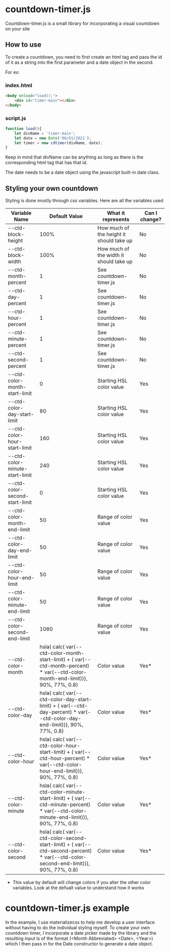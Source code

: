 # countdown-timer.js
Countdown-timer.js is a small library for incorporating a visual countdown on your site

## How to use

To create a countdown, you need to first create an html tag and pass the id of it as a string into the first parameter and a date object in the second.

For ex:


### index.html
```html
<body onload="load();">
    <div id="timer-main"></div>
</body>
```

### script.js
```javascript
function load(){
    let divName = 'timer-main';
    let date = new Date('06/01/2021');
    let timer = new cdtimer(divName, date);
}
```
Keep in mind that divName can be anything as long as there is the corresponding html tag that has that id. 

The date needs to be a date object using the javascript built-in date class.

## Styling your own countdown

Styling is done mostly through css variables.
Here are all the variables used

|Variable Name | Default Value | What it represents | Can I change? |
|---|---|---|---| 
| --ctd-block-height  |  100% | How much of the height it should take up |  No |
| --ctd-block-width  |  100% | How much of the width it should take up |  No |
| --ctd-month-percent |  1 | See countdown-timer.js |  No |
| --ctd-day-percent |  1 | See countdown-timer.js |  No |
| --ctd-hour-percent |  1 | See countdown-timer.js |  No |
| --ctd-minute-percent |  1 | See countdown-timer.js |  No |
| --ctd-second-percent |  1 | See countdown-timer.js |  No |
| --ctd-color-month-start-limit |  0 | Starting HSL color value | Yes |
| --ctd-color-day-start-limit |  80 | Starting HSL color value | Yes |
| --ctd-color-hour-start-limit |  160 | Starting HSL color value | Yes |
| --ctd-color-minute-start-limit |  240 | Starting HSL color value | Yes |
| --ctd-color-second-start-limit |  0 | Starting HSL color value | Yes |
| --ctd-color-month-end-limit |  50 | Range of color value | Yes |
| --ctd-color-day-end-limit |  50 | Range of color value | Yes |
| --ctd-color-hour-end-limit |  50 | Range of color value | Yes |
| --ctd-color-minute-end-limit |  50 | Range of color value | Yes |
| --ctd-color-second-end-limit |  1080 | Range of color value | Yes |
| --ctd-color-month |  hsla( calc( var(--ctd-color-month-start-limit) + ( var(--ctd-month-percent) * var(--ctd-color-month-end-limit))), 90%, 77%, 0.8) | Color value | Yes* |
| --ctd-color-day |  hsla( calc( var(--ctd-color-day-start-limit) + ( var(--ctd-day-percent) * var(--ctd-color-day-end-limit))), 90%, 77%, 0.8) | Color value | Yes* |
| --ctd-color-hour |  hsla( calc( var(--ctd-color-hour-start-limit) + ( var(--ctd-hour-percent) * var(--ctd-color-hour-end-limit))), 90%, 77%, 0.8) | Color value | Yes* |
| --ctd-color-minute |  hsla( calc( var(--ctd-color-minute-start-limit) + ( var(--ctd-minute-percent) * var(--ctd-color-minute-end-limit))), 90%, 77%, 0.8) | Color value | Yes* |
| --ctd-color-second |  hsla( calc( var(--ctd-color-second-start-limit) + ( var(--ctd-second-percent) * var(--ctd-color-second-end-limit))), 90%, 77%, 0.8) | Color value | Yes* |

* This value by default will change colors if you alter the other color variables. Look at the defualt value to understand how it works

# countdown-timer.js example

In the example, I use materializecss to help me develop a user interface without having to do the individual styling myself. To create your own countdown timer, I incorporate a date picker made by the library and the resulting input is of the format (\<Month Abbreviated> \<Date>, \<Year>) which I then pass in for the Date constructor to generate a date object.
